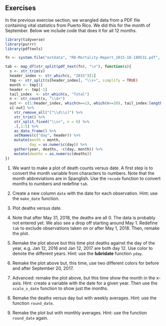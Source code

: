 
## Exercises

In the previous exercise section, we wrangled data from a PDF file containing vital statistics from Puerto Rico. We did this for the month of September. Below we include code that does it for all 12 months.

```R
library(tidyverse)
library(purrr)
library(pdftools)

fn <- system.file("extdata", "RD-Mortality-Report_2015-18-180531.pdf", package="dslabs")

tab <- map_df(str_split(pdf_text(fn), "\n"), function(s){
  s <- str_trim(s)
  header_index <- str_which(s, "2015")[1]
  tmp <- str_split(s[header_index], "\\s+", simplify = TRUE)
  month <- tmp[1]
  header <- tmp[-1]
  tail_index  <- str_which(s, "Total")
  n <- str_count(s, "\\d+")
  out <- c(1:header_index, which(n==1), which(n>=28), tail_index:length(s))
  s[-out] %>%
    str_remove_all("[^\\d\\s]") %>%
    str_trim() %>%
    str_split_fixed("\\s+", n = 6) %>%
    .[,1:5] %>%
    as_data_frame() %>% 
    setNames(c("day", header)) %>%
    mutate(month = month,
           day = as.numeric(day)) %>%
    gather(year, deaths, -c(day, month)) %>%
    mutate(deaths = as.numeric(deaths))
})
```

1. We want to make a plot of death counts versus date. A first step is to convert the month variable from characters to numbers. Note that the month abbreviations are in Spanglish. Use the `recode` function to convert months to numbers and redefine `tab`.

     
2. Create a new column `date` with the date for each observation. Hint: use the `make_date` function.

    
3. Plot deaths versus date.

    
4. Note that after May 31, 2018, the deaths are all 0. The data is probably not entered yet. We also see a drop off starting around May 1. Redefine `tab` to exclude observations taken on or after May 1, 2018. Then, remake the plot.

    

5. Remake the plot above but this time plot deaths against the day of the year, e.g. Jan 12, 2016 and Jan 12, 2017 are both day 12. Use color to denote the different years. Hint: use the __lubridate__ function `yday`.

    
6. Remake the plot above but, this time, use two different colors for before and after September 20, 2017.

    
7. Advanced: remake the plot above, but this time show the month in the x-axis. Hint: create a variable with the date for a given year. Then use the `scale_x_date` function to show just the months.

8. Remake the deaths versus day but with weekly averages. Hint: use the function `round_date`.

    
9. Remake the plot but with monthly averages. Hint: use the function `round_date` again.


```R

```
